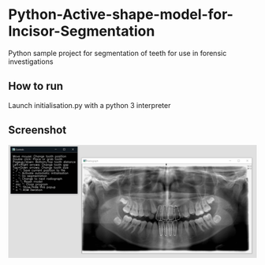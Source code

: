 # Python-Active-shape-model-for-Incisor-Segmentation
Python sample project for segmentation of teeth for use in forensic investigations

## How to run
Launch initialisation.py with a python 3 interpreter

## Screenshot
![overview of the interface](screencap.jpg)
